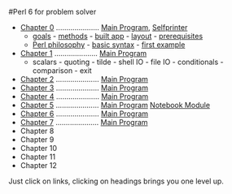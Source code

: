 #Perl 6 for problem solver

   + [Chapter 0](/chapter/text0.md) ..................... [Main Program](/chapter/bn0.pl6), [Selfprinter](/chapter/self0.pl6)
     - [goals](/chapter/text0.md#goals) - [methods](/chapter/text0.md#teaching-method) - [built app](/chapter/text0.md#what-app-to-build) - [layout](/chapter/text0.md#chapter-layout) - [prerequisites](/chapter/text0.md#prerequisites)
     - [Perl philosophy](/chapter/text0.md#perl-philosophy) - [basic syntax](/chapter/text0.md#basic-syntax-rules) - [first example](/chapter/text0.md#first-example)
   + [Chapter 1](/chapter/text1.md) ..................... [Main Program](/chapter/bn1.pl6)
     - scalars - quoting - tilde - shell IO - file IO - conditionals - comparison - exit
   + [Chapter 2](/chapter/text2.md) ..................... [Main Program](/chapter/bn2.pl6)
   + [Chapter 3](/chapter/text3.md) ..................... [Main Program](/chapter/bn3.pl6)
   + [Chapter 4](/chapter/text4.md) ..................... [Main Program](/chapter/bn4.pl6)
   + [Chapter 5](/chapter/text5.md) ..................... [Main Program](/chapter/bn5.pl6) [Notebook Module](/chapter/Notebook5.pm6)
   + [Chapter 6](/chapter/text6.md) ..................... [Main Program](/chapter/bn6.pl6)
   + [Chapter 7](/chapter/text7.md) ..................... [Main Program](/chapter/bn7.pl6)
   + Chapter 8
   + Chapter 9
   + Chapter 10
   + Chapter 11
   + Chapter 12
   



   Just click on links, clicking on headings brings you one level up.

